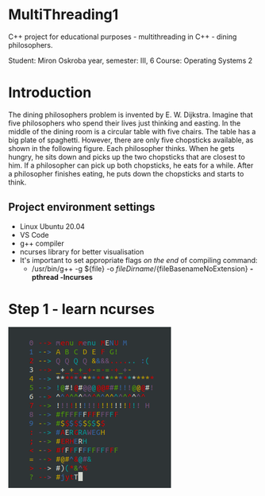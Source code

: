 # MultiThreading1
C++ project for educational purposes - multithreading in C++ - dining philosophers. 

Student: Miron Oskroba
year, semester: III, 6
Course: Operating Systems 2

# Introduction
The dining philosophers problem is invented by E. W. Dijkstra. Imagine that five philosophers who spend their lives just thinking and easting. In the middle of the dining room is a circular table with five chairs. The table has a big plate of spaghetti. However, there are only five chopsticks available, as shown in the following figure. Each philosopher thinks. When he gets hungry, he sits down and picks up the two chopsticks that are closest to him. If a philosopher can pick up both chopsticks, he eats for a while. After a philosopher finishes eating, he puts down the chopsticks and starts to think.

## Project environment settings
- Linux Ubuntu 20.04
- VS Code
- g++ compiler
- ncurses library for better visualisation
- It's important to set appropriate flags *on the end* of compiling command:
  - /usr/bin/g++ -g ${file} -o ${fileDirname}/${fileBasenameNoExtension} **-pthread -lncurses**


# Step 1 - learn ncurses
![Alt text](/readme-files/readme-ncurses.png?raw=true "learning ncurses")
